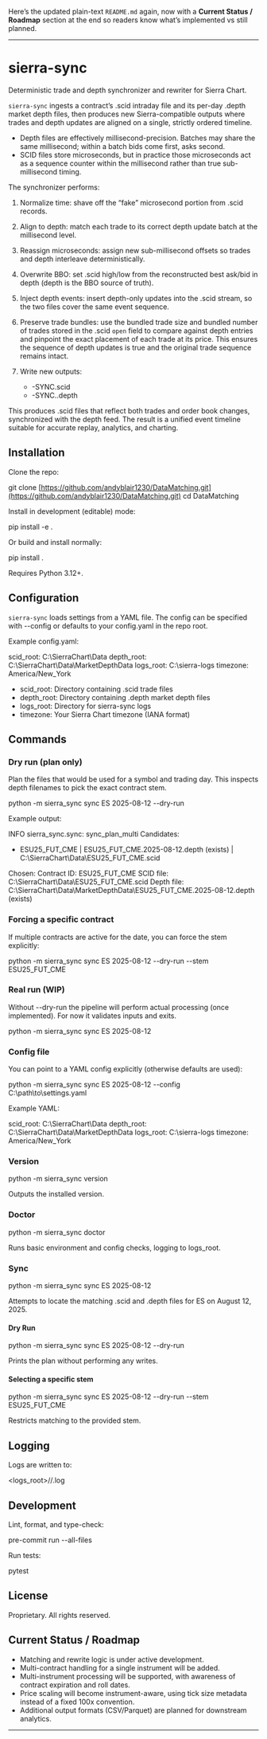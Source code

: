 Here’s the updated plain-text `README.md` again, now with a **Current Status / Roadmap** section at the end so readers know what’s implemented vs still planned.

---

# sierra-sync

Deterministic trade and depth synchronizer and rewriter for Sierra Chart.

`sierra-sync` ingests a contract’s .scid intraday file and its per-day .depth market depth files, then produces new Sierra-compatible outputs where trades and depth updates are aligned on a single, strictly ordered timeline.

* Depth files are effectively millisecond-precision. Batches may share the same millisecond; within a batch bids come first, asks second.
* SCID files store microseconds, but in practice those microseconds act as a sequence counter within the millisecond rather than true sub-millisecond timing.

The synchronizer performs:

1. Normalize time: shave off the “fake” microsecond portion from .scid records.
2. Align to depth: match each trade to its correct depth update batch at the millisecond level.
3. Reassign microseconds: assign new sub-millisecond offsets so trades and depth interleave deterministically.
4. Overwrite BBO: set .scid high/low from the reconstructed best ask/bid in depth (depth is the BBO source of truth).
5. Inject depth events: insert depth-only updates into the .scid stream, so the two files cover the same event sequence.
6. Preserve trade bundles: use the bundled trade size and bundled number of trades stored in the .scid `open` field to compare against depth entries and pinpoint the exact placement of each trade at its price. This ensures the sequence of depth updates is true and the original trade sequence remains intact.
7. Write new outputs:

   * <stem>-SYNC.scid
   * <stem>-SYNC.<YYYY-MM-DD>.depth

This produces .scid files that reflect both trades and order book changes, synchronized with the depth feed. The result is a unified event timeline suitable for accurate replay, analytics, and charting.

## Installation

Clone the repo:

git clone [https://github.com/andyblair1230/DataMatching.git](https://github.com/andyblair1230/DataMatching.git)
cd DataMatching

Install in development (editable) mode:

pip install -e .

Or build and install normally:

pip install .

Requires Python 3.12+.

## Configuration

`sierra-sync` loads settings from a YAML file.
The config can be specified with --config or defaults to your config.yaml in the repo root.

Example config.yaml:

scid\_root: C:\SierraChart\Data
depth\_root: C:\SierraChart\Data\MarketDepthData
logs\_root: C:\sierra-logs
timezone: America/New\_York

* scid\_root: Directory containing .scid trade files
* depth\_root: Directory containing .depth market depth files
* logs\_root: Directory for sierra-sync logs
* timezone: Your Sierra Chart timezone (IANA format)

## Commands

### Dry run (plan only)

Plan the files that would be used for a symbol and trading day. This inspects depth filenames to pick the exact contract stem.

python -m sierra\_sync sync ES 2025-08-12 --dry-run

Example output:

INFO sierra\_sync.sync: sync\_plan\_multi
Candidates:

* ESU25\_FUT\_CME | ESU25\_FUT\_CME.2025-08-12.depth (exists) | C:\SierraChart\Data\ESU25\_FUT\_CME.scid

Chosen:
Contract ID: ESU25\_FUT\_CME
SCID file:   C:\SierraChart\Data\ESU25\_FUT\_CME.scid
Depth file:  C:\SierraChart\Data\MarketDepthData\ESU25\_FUT\_CME.2025-08-12.depth (exists)

### Forcing a specific contract

If multiple contracts are active for the date, you can force the stem explicitly:

python -m sierra\_sync sync ES 2025-08-12 --dry-run --stem ESU25\_FUT\_CME

### Real run (WIP)

Without --dry-run the pipeline will perform actual processing (once implemented). For now it validates inputs and exits.

python -m sierra\_sync sync ES 2025-08-12

### Config file

You can point to a YAML config explicitly (otherwise defaults are used):

python -m sierra\_sync sync ES 2025-08-12 --config C:\path\to\settings.yaml

Example YAML:

scid\_root: C:\SierraChart\Data
depth\_root: C:\SierraChart\Data\MarketDepthData
logs\_root: C:\sierra-logs
timezone: America/New\_York

### Version

python -m sierra\_sync version

Outputs the installed version.

### Doctor

python -m sierra\_sync doctor

Runs basic environment and config checks, logging to logs\_root.

### Sync

python -m sierra\_sync sync ES 2025-08-12

Attempts to locate the matching .scid and .depth files for ES on August 12, 2025.

#### Dry Run

python -m sierra\_sync sync ES 2025-08-12 --dry-run

Prints the plan without performing any writes.

#### Selecting a specific stem

python -m sierra\_sync sync ES 2025-08-12 --dry-run --stem ESU25\_FUT\_CME

Restricts matching to the provided stem.

## Logging

Logs are written to:

\<logs\_root>/<YYYYMMDD>/<HHMMSS>.log

## Development

Lint, format, and type-check:

pre-commit run --all-files

Run tests:

pytest

## License

Proprietary. All rights reserved.

## Current Status / Roadmap

* Matching and rewrite logic is under active development.
* Multi-contract handling for a single instrument will be added.
* Multi-instrument processing will be supported, with awareness of contract expiration and roll dates.
* Price scaling will become instrument-aware, using tick size metadata instead of a fixed 100x convention.
* Additional output formats (CSV/Parquet) are planned for downstream analytics.

---
